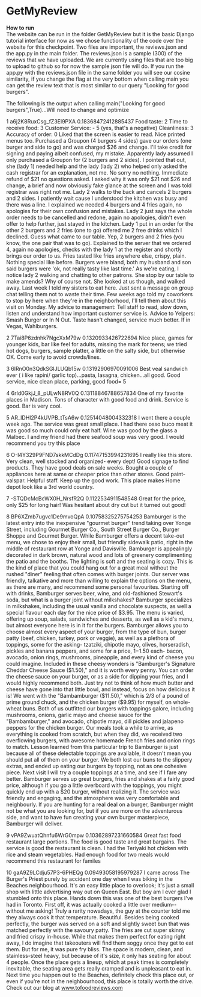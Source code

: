 # GetMyReview
<b>How to run</b>  
The website can be run in the folder GetMyReview but it is the basic Django tutorial interface for now as we chose functionality of the code over the website for this checkpoint. Two files are important, the reviews.json and the app.py in the main folder. The reviews.json is a sample (300) of the reviews that we have uploaded. We are currently using files that are too big to upload to github so for now the sample json file will do. If you run the app.py with the reviews.json file in the same folder you will see our cosine similarity, if you change the flag at the very bottom when calling main you can get the review text that is most similar to our query "Looking for good burgers".

The following is the output when calling main("Looking for good burgers",True)...Will need to change and optimize

1 a6j2K8RuxCsg_fZ3El9PXA 0.18368472412885437 Food taste: 2 Time to receive food: 3 Customer Service: - 5 (yes, that's a negative) Cleanliness: 3 Accuracy of order: 0 Liked that the screen is easier to read. Nice printed menus too. Purchased a Groupon  (4 burgers 4 sides) gave our orders (one burger and side to go) and was charged $26 and change. I'll take credit for signing and paying albeit confused, my mistake. Apparently lady assumed I only purchased a Groupon for (2 burgers and 2 sides). I pointed that out, she (lady 1) needed help and the lady (lady 2) who helped only asked the cash registrar for an explanation, not me. No sorry no nothing. Immediate refund of $21 no questions asked. I asked why it was only $21 not $26 and change, a brief and now obviously fake glance at the screen and I was told registrar was right not me. Lady 2 walks to the back and cancels 2 burgers and 2 sides. I patiently wait cause I understood the kitchen was busy and there was a line. I explained we needed 4 burgers and 4 fries again, no apologies for their own confusion and mistakes. Lady 2 just says the whole order needs to be cancelled and redone, again no apologies, didn't even offer to help further, just stayed in the kitchen. Lady 1 put in an order for the other 2 burgers and 2 fries (one to go) offered me 2 free drinks which I declined. Guess what came to our table. Yep, 2 burgers and 2 fries (you know, the one pair that was to go). Explained to the server that we ordered 4, again no apologies, checks with the lady 1 at the register and shortly brings our order to us. Fries tasted like fries anywhere else, crispy, plain. Nothing special like before. Burgers were bland, both my husband and son said burgers were 'ok, not really tasty like last time.' As we're eating, I notice lady 2 walking and chatting to other patrons. She stop by our table to make amends? Why of course not. She looked at us though, and walked away. Last week I told my sisters to eat here. Just sent a message on group chat telling them not to waste their time. Few weeks ago told my coworkers to stop by here when they're in the neighborhood, I'll tell them about this visit on Monday. My advice to management: Tell staff to read, slow down, listen and understand how important customer service is. Advice to Yelpers: Smash Burger or In N Out. Taste hasn't changed, service much better. If in Vegas, Wahlburgers.

2 7Tai8P6zdnhk7NgcXxM79w 0.1320933426722694 Nice place, games for younger kids, bar like feel for adults, missing the mark for teens; we tried hot dogs, burgers, sample platter, a little on the salty side, but otherwise OK. Come early to avoid crowds/lines.

3 6lRnO0n3QdkSGlJLUQb15w 0.13192906970091006 Best veal sandwich ever ( i like rapini/ garlic top)...pasta, lasagna, chicken...all good. Good service, nice clean place, parking, good food= 5

4 6rId0GkjJ_8_pULwN8RV0Q 0.13118846788657834 One of my favorite places in Madison.  Tons of character with good food and drink.  Service is good.  Bar is very cool.

5 AR_IDHl2P4kUVPB_tTsA6w 0.12514048004332318 I went there a couple week ago. The service was great small place. I had there osso buco meat it was good so much could only eat half. Wine was good by the glass a Malbec. I and my friend had there seafood soup was very good. I would recommend you try this place

6 O-I4Y329P9FND7skkMCdDg 0.11747153994231695 I really like this store. Very clean, well stocked and organized- every dept! Good signage to find products. They have good deals on sale weeks. Bought a couple of appliances here at same or cheaper price than other stores. Good paint-valspar. Helpful staff. Keep up the good work. This place makes Home depot look like a 3rd world country.

7 -STQDcMcBcWX0H_NrsfR2Q 0.1122534911548548 Great for the price, only $25 for long hair! Was hesitant about dry cut but it turned out good!

8 BP6XZmb7ugvc1De9mvoQpA 0.10758325275754253 Bamburger is the latest entry into the inexpensive "gourmet burger" trend taking over Yonge Street, including Gourmet Burger Co., South Street Burger Co., Burger Shoppe and Gourmet Burger. While Bamburger offers a decent take-out menu, we chose to enjoy their small, but friendly sidewalk patio, right in the middle of restaurant row at Yonge and Davisville. Bamburger is appealingly decorated in dark brown, natural wood and lots of greenery complimenting the patio and the booths. The lighting is soft and the seating is cozy. This is the kind of place that you could hang out for a great meal without the rushed "diner" feeling that often comes with burger joints. Our server was friendly, talkative and more than willing to explain the options on the menu, as there are many, and recommend some personal favourites. Starting off with drinks, Bamburger serves beer, wine, and old-fashioned Stewart's soda, but what is a burger joint without milkshakes? Bamburger specializes in milkshakes, including the usual vanilla and chocolate suspects, as well a special flavour each day for the nice price of $3.95. The menu is varied, offering up soup, salads, sandwiches and desserts, as well as a kid's menu, but almost everyone here is in it for the burgers. Bamburger allows you to choose almost every aspect of your burger, from the type of bun, burger patty (beef, chicken, turkey, pork or veggie), as well as a plethora of toppings, some for the asking- tzatziki, chipotle mayo, olives, horseradish, pickles and banana peppers, and some for a price, $1-$1.50 each- bacon, avocado, onion rings, mushrooms, pineapple, and every kind of cheese you could imagine. Included in these cheesy wonders is "Bamburger's Signature Cheddar Cheese Sauce ($1.50)," and it is worth every penny. You can order the cheese sauce on your burger, or as a side for dipping your fries, and I would highly recommend both. Just try not to think of how much butter and cheese have gone into that little bowl, and instead, focus on how delicious it is! We went with the "Bambamburger ($11.50)," which is 2/3 of a pound of prime ground chuck, and the chicken burger ($9.95) for myself, on whole-wheat buns. Both of us outfitted our burgers with toppings galore, including mushrooms, onions, garlic mayo and cheese sauce for the "Bambamburger," and avocado, chipotle mayo, dill pickles and jalapeno peppers for the chicken burger. Our meals took a while to arrive, as everything is cooked from scratch, but when they did, we received two overflowing burgers, with awesome homemade French fries and onion rings to match. Lesson learned from this particular trip to Bamburger is just because all of these delectable toppings are available, it doesn't mean you should put all of them on your burger. We both lost our buns to the slippery extras, and ended up eating our burgers by topping, not as one cohesive piece.  Next visit I will try a couple toppings at a time, and see if I fare any better. Bamburger serves up great burgers, fries and shakes at a fairly good price, although if you go a little overboard with the toppings, you might quickly end up with a $20 burger, without realizing it. The service was friendly and engaging, and the atmosphere was very comfortable and neighbourly. If you are hunting for a real deal on a burger, Bamburger might not be what you are looking for, but if you are more on the adventurous side, and want to have fun creating your own burger masterpiece, Bamburger will deliver.

9 vPA9ZwuatQhnfu6WrG0mpw 0.10362897231660584 Great fast food restaurant large portions. The food is good taste and great bargains. The service is good the restaurant is clean. I had the Teriyaki hot chicken with rice and steam vegetables. Had enough food for two meals would recommend this restaurant for familes

10 gaA9Z9LCdju57P3-6PHEQg 0.09493058195979287 I came across The Burger's Priest purely by accident one day when I was biking in the Beaches neighbourhood. It's an easy little place to overlook; it's just a small shop with little advertising way out on Queen East. But boy am I ever glad I stumbled onto this place. Hands down this was one of the best burgers I've had in Toronto. First off, it was actually cooked a little over medium-- without me asking! Truly a rarity nowadays, the guy at the counter told me they always cook it that temperature. Beautiful. Besides being cooked perfectly, the burger was served on a soft and slightly sweet bun that was matched perfectly with the savoury patty. The fries are cut super skinny and fried crispy in-house. While that makes them perfect for eating right away, I do imagine that takeouters will find them soggy once they get to eat them. But for me, it was pure fry bliss. The space is modern, clean, and stainless-steel heavy, but because of it's size, it only has seating for about 4 people. Once the place gets a lineup, which at peak times is completely inevitable, the seating area gets really cramped and is unpleasant to eat in. Next time you happen out to the Beaches, definitely check this place out, or even if you're not in the neighbourhood, this place is totally worth the drive. Check out our blog at www.tofoodreviews.com
